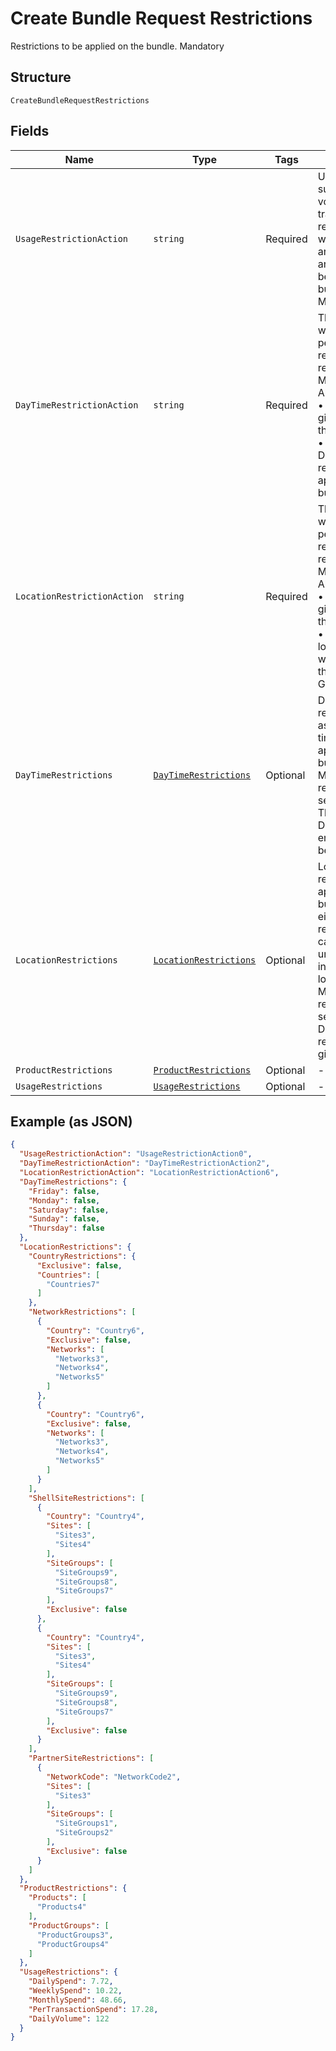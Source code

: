 
# Create Bundle Request Restrictions

Restrictions to be applied on the bundle.
Mandatory

## Structure

`CreateBundleRequestRestrictions`

## Fields

| Name | Type | Tags | Description |
|  --- | --- | --- | --- |
| `UsageRestrictionAction` | `string` | Required | Usage restrictions such as value, volume and transaction count restricted per day, week, month, annum, lifetime and transaction to be applied on the bundle.<br>Mandatory |
| `DayTimeRestrictionAction` | `string` | Required | The value indicates what actions to be performed with respect to day time restriction.<br>Mandatory<br>Allowed values –<br>•	Add: Apply the given restriction on the bundle.<br>•	Default: No Day/Time restriction will be applied on the bundle in Gateway. |
| `LocationRestrictionAction` | `string` | Required | The value indicates what actions to be performed with respect to location restriction.<br>Mandatory<br>Allowed values –<br>•	Add: Apply the given restriction on the bundle.<br>•	Default: No location restriction will be applied on the bundle in Gateway. |
| `DayTimeRestrictions` | [`DayTimeRestrictions`](../../doc/models/day-time-restrictions.md) | Optional | Day/time restrictions such as weekdays and time range to be applied on the bundle.<br>Mandatory if respective action is set as “Add”.<br>The details of DayTimeRestriction entity is given below. |
| `LocationRestrictions` | [`LocationRestrictions`](../../doc/models/location-restrictions.md) | Optional | Location restrictions to be applied on the bundle which either allows or restricts using the cards, which are under the bundle, in the specified locations.<br>Mandatory if respective action is set as “Add”.<br>Details of location restrictions are given below. |
| `ProductRestrictions` | [`ProductRestrictions`](../../doc/models/product-restrictions.md) | Optional | - |
| `UsageRestrictions` | [`UsageRestrictions`](../../doc/models/usage-restrictions.md) | Optional | - |

## Example (as JSON)

```json
{
  "UsageRestrictionAction": "UsageRestrictionAction0",
  "DayTimeRestrictionAction": "DayTimeRestrictionAction2",
  "LocationRestrictionAction": "LocationRestrictionAction6",
  "DayTimeRestrictions": {
    "Friday": false,
    "Monday": false,
    "Saturday": false,
    "Sunday": false,
    "Thursday": false
  },
  "LocationRestrictions": {
    "CountryRestrictions": {
      "Exclusive": false,
      "Countries": [
        "Countries7"
      ]
    },
    "NetworkRestrictions": [
      {
        "Country": "Country6",
        "Exclusive": false,
        "Networks": [
          "Networks3",
          "Networks4",
          "Networks5"
        ]
      },
      {
        "Country": "Country6",
        "Exclusive": false,
        "Networks": [
          "Networks3",
          "Networks4",
          "Networks5"
        ]
      }
    ],
    "ShellSiteRestrictions": [
      {
        "Country": "Country4",
        "Sites": [
          "Sites3",
          "Sites4"
        ],
        "SiteGroups": [
          "SiteGroups9",
          "SiteGroups8",
          "SiteGroups7"
        ],
        "Exclusive": false
      },
      {
        "Country": "Country4",
        "Sites": [
          "Sites3",
          "Sites4"
        ],
        "SiteGroups": [
          "SiteGroups9",
          "SiteGroups8",
          "SiteGroups7"
        ],
        "Exclusive": false
      }
    ],
    "PartnerSiteRestrictions": [
      {
        "NetworkCode": "NetworkCode2",
        "Sites": [
          "Sites3"
        ],
        "SiteGroups": [
          "SiteGroups1",
          "SiteGroups2"
        ],
        "Exclusive": false
      }
    ]
  },
  "ProductRestrictions": {
    "Products": [
      "Products4"
    ],
    "ProductGroups": [
      "ProductGroups3",
      "ProductGroups4"
    ]
  },
  "UsageRestrictions": {
    "DailySpend": 7.72,
    "WeeklySpend": 10.22,
    "MonthlySpend": 48.66,
    "PerTransactionSpend": 17.28,
    "DailyVolume": 122
  }
}
```

